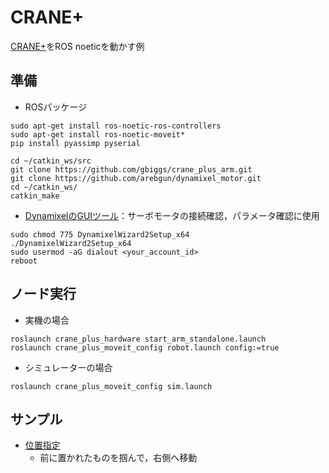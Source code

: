 # CRANE+

[CRANE+](https://rt-net.jp/products/cranev2/)をROS noeticを動かす例

## 準備
- ROSパッケージ
```
sudo apt-get install ros-noetic-ros-controllers
sudo apt-get install ros-noetic-moveit*
pip install pyassimp pyserial

cd ~/catkin_ws/src
git clone https://github.com/gbiggs/crane_plus_arm.git
git clone https://github.com/arebgun/dynamixel_motor.git
cd ~/catkin_ws/
catkin_make
```

- [DynamixelのGUIツール](http://www.robotis.com/service/download.php?no=1671)：サーボモータの接続確認，パラメータ確認に使用
```
sudo chmod 775 DynamixelWizard2Setup_x64
./DynamixelWizard2Setup_x64
sudo usermod -aG dialout <your_account_id>
reboot
```

## ノード実行
- 実機の場合
```
roslaunch crane_plus_hardware start_arm_standalone.launch
roslaunch crane_plus_moveit_config robot.launch config:=true
```

- シミュレーターの場合
```
roslaunch crane_plus_moveit_config sim.launch
```

## サンプル
- [位置指定](scripts/cranep_move_to_position.py)
  - 前に置かれたものを掴んで，右側へ移動
